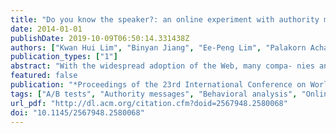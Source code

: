 ```yaml
---
title: "Do you know the speaker?: an online experiment with authority messages on event websites"
date: 2014-01-01
publishDate: 2019-10-09T06:50:14.331438Z
authors: ["Kwan Hui Lim", "Binyan Jiang", "Ee-Peng Lim", "Palakorn Achananuparp"]
publication_types: ["1"]
abstract: "With the widespread adoption of the Web, many compa- nies and organizations have established websites that pro- vide information and support online transactions (e.g., buy- ing products or viewing content). Unfortunately, users have limited attention to spare for interacting with online sites. Hence, it is of utmost importance to design sites that attract user attention and effectively guide users to the product or content items they like. Thus, we propose a novel and scal- Able experimentation approach to evaluate the effectiveness of online site designs. Our case study focuses on the effects of an authority message on visitors' browsing behavior on workshop and seminar online announcement sites. An au- Thority message emphasizes a particular prominent speaker and his/her achievements. Through dividing users into con- Trol and treatment groups and carefully tracking their online activities, we observe that the authority message influences the way users interact with page elements on the website and increases their interests in the authority speakers."
featured: false
publication: "*Proceedings of the 23rd International Conference on World Wide Web - WWW '14 Companion*"
tags: ["A/B tests", "Authority messages", "Behavioral analysis", "Online controlled experiments", "User interface"]
url_pdf: "http://dl.acm.org/citation.cfm?doid=2567948.2580068"
doi: "10.1145/2567948.2580068"
---
```


